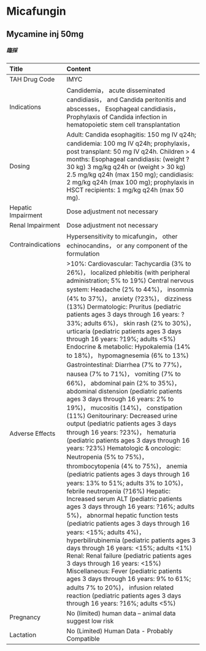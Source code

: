 # Micafungin

## Mycamine inj 50mg

##### 臨採

| Title              | Content                                                                                                                                                                                                                                                                                                                                                                                                                                                                                                                                                                                                                                                                                                                                                                                                                                                                                                                                                                                                                                                                                                                                                                                                                                                                                                                                                                                                                                                                                                                                                                                                                                                                                                 |
|:-------------------|:--------------------------------------------------------------------------------------------------------------------------------------------------------------------------------------------------------------------------------------------------------------------------------------------------------------------------------------------------------------------------------------------------------------------------------------------------------------------------------------------------------------------------------------------------------------------------------------------------------------------------------------------------------------------------------------------------------------------------------------------------------------------------------------------------------------------------------------------------------------------------------------------------------------------------------------------------------------------------------------------------------------------------------------------------------------------------------------------------------------------------------------------------------------------------------------------------------------------------------------------------------------------------------------------------------------------------------------------------------------------------------------------------------------------------------------------------------------------------------------------------------------------------------------------------------------------------------------------------------------------------------------------------------------------------------------------------------|
| TAH Drug Code      | IMYC                                                                                                                                                                                                                                                                                                                                                                                                                                                                                                                                                                                                                                                                                                                                                                                                                                                                                                                                                                                                                                                                                                                                                                                                                                                                                                                                                                                                                                                                                                                                                                                                                                                                                                    |
| Indications        | Candidemia， acute disseminated candidiasis， and Candida peritonitis and abscesses， Esophageal candidiasis， Prophylaxis of Candida infection in hematopoietic stem cell transplantation                                                                                                                                                                                                                                                                                                                                                                                                                                                                                                                                                                                                                                                                                                                                                                                                                                                                                                                                                                                                                                                                                                                                                                                                                                                                                                                                                                                                                                                                                                              |
| Dosing             | Adult: Candida esophagitis: 150 mg IV q24h; candidemia: 100 mg IV q24h; prophylaxis， post transplant: 50 mg IV q24h. Children > 4 months: Esophageal candidiasis: (weight ? 30 kg) 3 mg/kg q24h or (weight > 30 kg) 2.5 mg/kg q24h (max 150 mg); candidiasis: 2 mg/kg q24h (max 100 mg); prophylaxis in HSCT recipients: 1 mg/kg q24h (max 50 mg).                                                                                                                                                                                                                                                                                                                                                                                                                                                                                                                                                                                                                                                                                                                                                                                                                                                                                                                                                                                                                                                                                                                                                                                                                                                                                                                                                     |
| Hepatic Impairment | Dose adjustment not necessary                                                                                                                                                                                                                                                                                                                                                                                                                                                                                                                                                                                                                                                                                                                                                                                                                                                                                                                                                                                                                                                                                                                                                                                                                                                                                                                                                                                                                                                                                                                                                                                                                                                                           |
| Renal Impairment   | Dose adjustment not necessary                                                                                                                                                                                                                                                                                                                                                                                                                                                                                                                                                                                                                                                                                                                                                                                                                                                                                                                                                                                                                                                                                                                                                                                                                                                                                                                                                                                                                                                                                                                                                                                                                                                                           |
| Contraindications  | Hypersensitivity to micafungin， other echinocandins， or any component of the formulation                                                                                                                                                                                                                                                                                                                                                                                                                                                                                                                                                                                                                                                                                                                                                                                                                                                                                                                                                                                                                                                                                                                                                                                                                                                                                                                                                                                                                                                                                                                                                                                                              |
| Adverse Effects    | >10%: Cardiovascular: Tachycardia (3% to 26%)， localized phlebitis (with peripheral administration; 5% to 19%) Central nervous system: Headache (2% to 44%)， insomnia (4% to 37%)， anxiety (?23%)， dizziness (13%) Dermatologic: Pruritus (pediatric patients ages 3 days through 16 years: ?33%; adults 6%)， skin rash (2% to 30%)， urticaria (pediatric patients ages 3 days through 16 years: ?19%; adults <5%) Endocrine & metabolic: Hypokalemia (14% to 18%)， hypomagnesemia (6% to 13%) Gastrointestinal: Diarrhea (7% to 77%)， nausea (7% to 71%)， vomiting (7% to 66%)， abdominal pain (2% to 35%)， abdominal distension (pediatric patients ages 3 days through 16 years: 2% to 19%)， mucositis (14%)， constipation (11%) Genitourinary: Decreased urine output (pediatric patients ages 3 days through 16 years: ?23%)， hematuria (pediatric patients ages 3 days through 16 years: ?23%) Hematologic & oncologic: Neutropenia (5% to 75%)， thrombocytopenia (4% to 75%)， anemia (pediatric patients ages 3 days through 16 years: 13% to 51%; adults 3% to 10%)， febrile neutropenia (?16%) Hepatic: Increased serum ALT (pediatric patients ages 3 days through 16 years: ?16%; adults 5%)， abnormal hepatic function tests (pediatric patients ages 3 days through 16 years: <15%; adults 4%)， hyperbilirubinemia (pediatric patients ages 3 days through 16 years: <15%; adults <1%) Renal: Renal failure (pediatric patients ages 3 days through 16 years: <15%) Miscellaneous: Fever (pediatric patients ages 3 days through 16 years: 9% to 61%; adults 7% to 20%)， infusion related reaction (pediatric patients ages 3 days through 16 years: ?16%; adults <5%) |
| Pregnancy          | No (limited) human data – animal data suggest low risk                                                                                                                                                                                                                                                                                                                                                                                                                                                                                                                                                                                                                                                                                                                                                                                                                                                                                                                                                                                                                                                                                                                                                                                                                                                                                                                                                                                                                                                                                                                                                                                                                                                  |
| Lactation          | No (Limited) Human Data - Probably Compatible                                                                                                                                                                                                                                                                                                                                                                                                                                                                                                                                                                                                                                                                                                                                                                                                                                                                                                                                                                                                                                                                                                                                                                                                                                                                                                                                                                                                                                                                                                                                                                                                                                                           |

